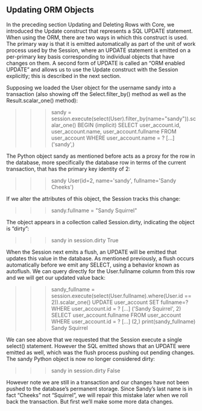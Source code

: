 ## Updating ORM Objects
In the preceding section Updating and Deleting Rows with Core, we introduced the Update construct that represents a SQL UPDATE statement. When using the ORM, there are two ways in which this construct is used. The primary way is that it is emitted automatically as part of the unit of work process used by the Session, where an UPDATE statement is emitted on a per-primary key basis corresponding to individual objects that have changes on them. A second form of UPDATE is called an “ORM enabled UPDATE” and allows us to use the Update construct with the Session explicitly; this is described in the next section.

Supposing we loaded the User object for the username sandy into a transaction (also showing off the Select.filter_by() method as well as the Result.scalar_one() method):

>>> sandy = session.execute(select(User).filter_by(name="sandy")).scalar_one()
BEGIN (implicit)
SELECT user_account.id, user_account.name, user_account.fullname
FROM user_account
WHERE user_account.name = ?
[...] ('sandy',)

The Python object sandy as mentioned before acts as a proxy for the row in the database, more specifically the database row in terms of the current transaction, that has the primary key identity of 2:

>>> sandy
User(id=2, name='sandy', fullname='Sandy Cheeks')

If we alter the attributes of this object, the Session tracks this change:

>>> sandy.fullname = "Sandy Squirrel"

The object appears in a collection called Session.dirty, indicating the object is “dirty”:

>>> sandy in session.dirty
True

When the Session next emits a flush, an UPDATE will be emitted that updates this value in the database. As mentioned previously, a flush occurs automatically before we emit any SELECT, using a behavior known as autoflush. We can query directly for the User.fullname column from this row and we will get our updated value back:

>>> sandy_fullname = session.execute(select(User.fullname).where(User.id == 2)).scalar_one()
UPDATE user_account SET fullname=? WHERE user_account.id = ?
[...] ('Sandy Squirrel', 2)
SELECT user_account.fullname
FROM user_account
WHERE user_account.id = ?
[...] (2,)
>>> print(sandy_fullname)
Sandy Squirrel

We can see above that we requested that the Session execute a single select() statement. However the SQL emitted shows that an UPDATE were emitted as well, which was the flush process pushing out pending changes. The sandy Python object is now no longer considered dirty:

>>> sandy in session.dirty
False

However note we are still in a transaction and our changes have not been pushed to the database’s permanent storage. Since Sandy’s last name is in fact “Cheeks” not “Squirrel”, we will repair this mistake later when we roll back the transaction. But first we’ll make some more data changes.
